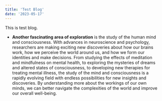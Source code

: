 ```yaml
---
title: 'Test Blog'
date: '2023-05-17'
---
```


This is test blog.

- **Another fascinating area of exploration** is the study of the human mind and consciousness. With advances in neuroscience and psychology, researchers are making exciting new discoveries about how our brains work, how we perceive the world around us, and how we form our identities and make decisions. From studying the effects of meditation and mindfulness on mental health, to exploring the mysteries of dreams and altered states of consciousness, to developing new therapies for treating mental illness, the study of the mind and consciousness is a rapidly evolving field with endless possibilities for new insights and discoveries. By understanding more about the workings of our own minds, we can better navigate the complexities of the world and improve our overall well-being.